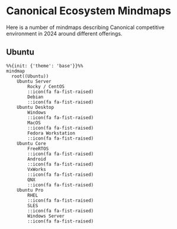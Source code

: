 <link rel="stylesheet" href="path/to/font-awesome/css/font-awesome.min.css">

# Canonical Ecosystem Mindmaps

Here is a number of mindmaps describing Canonical competitive environment in 2024 around
different offerings.

## Ubuntu

```mermaid
%%{init: {'theme': 'base'}}%%
mindmap
  root((Ubuntu))
    Ubuntu Server
        Rocky / CentOS
        ::icon(fa fa-fist-raised)
        Debian
        ::icon(fa fa-fist-raised)
    Ubuntu Desktop
        Windows
        ::icon(fa fa-fist-raised)
        MacOS
        ::icon(fa fa-fist-raised)
        Fedora Workstation
        ::icon(fa fa-fist-raised)
    Ubuntu Core
        FreeRTOS
        ::icon(fa fa-fist-raised)
        Android
        ::icon(fa fa-fist-raised)
        VxWorks
        ::icon(fa fa-fist-raised)
        QNX
        ::icon(fa fa-fist-raised)
    Ubuntu Pro
        RHEL
        ::icon(fa fa-fist-raised)
        SLES
        ::icon(fa fa-fist-raised)
        Windows Server
        ::icon(fa fa-fist-raised)
```
